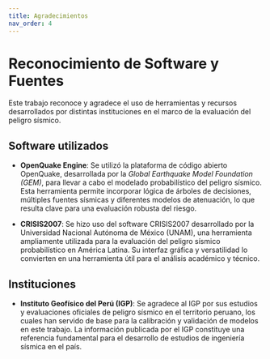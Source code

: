 ```yaml
---
title: Agradecimientos
nav_order: 4
---
```


# Reconocimiento de Software y Fuentes

Este trabajo reconoce y agradece el uso de herramientas y recursos desarrollados por distintas instituciones en el marco de la evaluación del peligro sísmico.

## Software utilizados

- **OpenQuake Engine**: Se utilizó la plataforma de código abierto OpenQuake, desarrollada por la *Global Earthquake Model Foundation (GEM)*, para llevar a cabo el modelado probabilístico del peligro sísmico. Esta herramienta permite incorporar lógica de árboles de decisiones, múltiples fuentes sísmicas y diferentes modelos de atenuación, lo que resulta clave para una evaluación robusta del riesgo.

- **CRISIS2007**: Se hizo uso del software CRISIS2007 desarrollado por la Universidad Nacional Autónoma de México (UNAM), una herramienta ampliamente utilizada para la evaluación del peligro sísmico probabilístico en América Latina. Su interfaz gráfica y versatilidad lo convierten en una herramienta útil para el análisis académico y técnico.

## Instituciones

- **Instituto Geofísico del Perú (IGP)**: Se agradece al IGP por sus estudios y evaluaciones oficiales de peligro sísmico en el territorio peruano, los cuales han servido de base para la calibración y validación de modelos en este trabajo. La información publicada por el IGP constituye una referencia fundamental para el desarrollo de estudios de ingeniería sísmica en el país.

